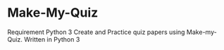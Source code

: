 # Make-My-Quiz
Requirement Python 3
Create and Practice quiz papers using Make-my-Quiz. Written in Python 3
